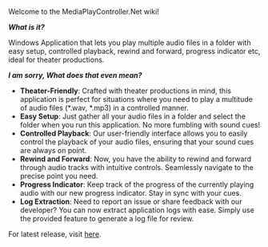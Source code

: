 Welcome to the MediaPlayController.Net wiki!

***What is it?***

Windows Application that lets you play multiple audio files in a folder with easy setup, controlled playback, rewind and forward, progress indicator etc, ideal for theater productions.

***I am sorry, What does that even mean?***

* **Theater-Friendly**: Crafted with theater productions in mind, this application is perfect for situations where you need to play a multitude of audio files (*.wav, *.mp3) in a controlled manner.
* **Easy Setup**: Just gather all your audio files in a folder and select the folder when you run this application. No more fumbling with sound cues!
* **Controlled Playback**: Our user-friendly interface allows you to easily control the playback of your audio files, ensuring that your sound cues are always on point.
* **Rewind and Forward**: Now, you have the ability to rewind and forward through audio tracks with intuitive controls. Seamlessly navigate to the precise point you need.
* **Progress Indicator**: Keep track of the progress of the currently playing audio with our new progress indicator. Stay in sync with your cues.
* **Log Extraction**: Need to report an issue or share feedback with our developer? You can now extract application logs with ease. Simply use the provided feature to generate a log file for review.

For latest release, visit [here](https://github.com/csseeker/MediaPlayController.Net/releases).
